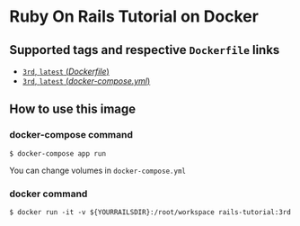 # Ruby On Rails Tutorial on Docker

## Supported tags and respective `Dockerfile` links

-   [`3rd`, `latest` (*Dockerfile*)]()
-   [`3rd`, `latest` (*docker-compose.yml*)]()

## How to use this image

### docker-compose command

```console
$ docker-compose app run
```

You can change volumes in `docker-compose.yml`

### docker command
```console
$ docker run -it -v ${YOURRAILSDIR}:/root/workspace rails-tutorial:3rd
```
